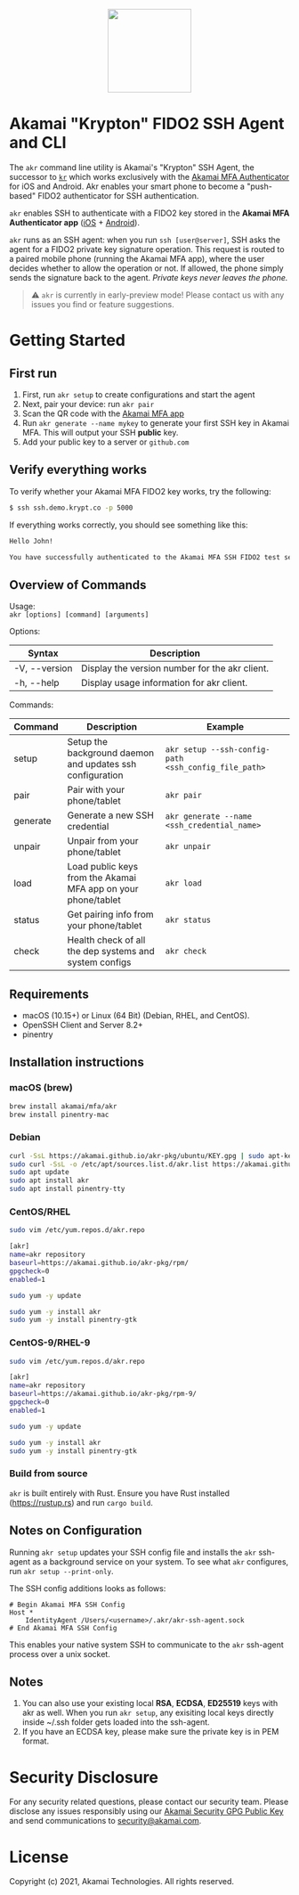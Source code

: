 <p align="center" >
  <img width="150px" src="https://pushzero-assets.akamai.com/static/pushzero_logo.png" align="center"/>
</p>

# Akamai "Krypton" FIDO2 SSH Agent and CLI

The `akr` command line utility is Akamai's "Krypton" SSH Agent, the successor to [`kr`](https://github.com/kryptco/kr) which works exclusively with the [Akamai MFA Authenticator](https://mfa.akamai.com/app) for iOS and Android.
Akr enables your smart phone to become a "push-based" FIDO2 authenticator for SSH authentication.

`akr` enables SSH to authenticate with a FIDO2 key stored in the **Akamai MFA Authenticator app**
([iOS](https://apps.apple.com/us/app/akamai-pushzero/id1503619894#?platform=iphone) +
[Android](https://play.google.com/store/apps/details?id=com.akamai.pushzero)).

`akr` runs as an SSH agent: when you run `ssh [user@server]`, SSH asks the agent for a FIDO2 private key signature
operation. This request is routed to a
paired mobile phone (running the Akamai MFA app), where the user decides whether to allow the operation or
not. If allowed, the phone simply sends the signature back to the agent. _Private keys never leaves the phone._

> ⚠️ `akr` is currently in early-preview mode! Please contact us with any issues you find or feature suggestions.

# Getting Started

## First run

1. First, run `akr setup` to create configurations and start the agent
2. Next, pair your device: run `akr pair`
3. Scan the QR code with the [Akamai MFA app](https://mfa.akamai.com/app)
4. Run `akr generate --name mykey` to generate your first SSH key in Akamai MFA. This will output your SSH **public** key.
5. Add your public key to a server or `github.com`

## Verify everything works

To verify whether your Akamai MFA FIDO2 key works, try the following:

```sh
$ ssh ssh.demo.krypt.co -p 5000
```

If everything works correctly, you should see something like this:

```sh
Hello John!

You have successfully authenticated to the Akamai MFA SSH FIDO2 test server!
```

## Overview of Commands

Usage:  
`akr [options] [command] [arguments]`

Options:

| Syntax        | Description                                    |
| ------------- | ---------------------------------------------- |
| -V, --version | Display the version number for the akr client. |
| -h, --help    | Display usage information for akr client.      |

Commands:

| Command  | Description                                                   | Example                                              |
| -------- | ------------------------------------------------------------- | ---------------------------------------------------- |
| setup    | Setup the background daemon and updates ssh configuration     | `akr setup --ssh-config-path <ssh_config_file_path>` |
| pair     | Pair with your phone/tablet                                   | `akr pair`                                           |
| generate | Generate a new SSH credential                                 | `akr generate --name <ssh_credential_name>`          |
| unpair   | Unpair from your phone/tablet                                 | `akr unpair`                                         |
| load     | Load public keys from the Akamai MFA app on your phone/tablet | `akr load`                                           |
| status   | Get pairing info from your phone/tablet                       | `akr status`                                         |
| check    | Health check of all the dep systems and system configs        | `akr check`                                          |

## Requirements

- macOS (10.15+) or Linux (64 Bit) (Debian, RHEL, and CentOS).
- OpenSSH Client and Server 8.2+
- pinentry

## Installation instructions

### macOS (brew)

```sh
brew install akamai/mfa/akr
brew install pinentry-mac
```

### Debian

```sh
curl -SsL https://akamai.github.io/akr-pkg/ubuntu/KEY.gpg | sudo apt-key add -
sudo curl -SsL -o /etc/apt/sources.list.d/akr.list https://akamai.github.io/akr-pkg/ubuntu/akr.list
sudo apt update
sudo apt install akr
sudo apt install pinentry-tty
```

### CentOS/RHEL

```sh
sudo vim /etc/yum.repos.d/akr.repo

[akr]
name=akr repository
baseurl=https://akamai.github.io/akr-pkg/rpm/
gpgcheck=0
enabled=1
```

```sh
sudo yum -y update
```

```sh
sudo yum -y install akr
sudo yum -y install pinentry-gtk
```


### CentOS-9/RHEL-9

```sh
sudo vim /etc/yum.repos.d/akr.repo

[akr]
name=akr repository
baseurl=https://akamai.github.io/akr-pkg/rpm-9/
gpgcheck=0
enabled=1
```

```sh
sudo yum -y update
```

```sh
sudo yum -y install akr
sudo yum -y install pinentry-gtk
```


### Build from source

`akr` is built entirely with Rust. Ensure you have Rust installed (https://rustup.rs) and run `cargo build`.

## Notes on Configuration

Running `akr setup` updates your SSH config file and installs the `akr` ssh-agent as a background service on your system.
To see what `akr` configures, run `akr setup --print-only`.

The SSH config additions looks as follows:

```
# Begin Akamai MFA SSH Config
Host *
	IdentityAgent /Users/<username>/.akr/akr-ssh-agent.sock
# End Akamai MFA SSH Config
```

This enables your native system SSH to communicate to the `akr` ssh-agent process over a unix socket.

## Notes

1. You can also use your existing local **RSA**, **ECDSA**, **ED25519** keys with akr as well. When you run `akr setup`, any exisiting local keys directly inside ~/.ssh folder gets loaded into the ssh-agent.
2. If you have an ECDSA key, please make sure the private key is in PEM format.

# Security Disclosure

For any security related questions, please contact our security team.
Please disclose any issues responsibly using our [Akamai Security GPG Public Key](https://www.akamai.com/us/en/multimedia/documents/infosec/akamai-security-general.pub)
and send communications to [security@akamai.com](mailto://security@akamai.com).

# License

Copyright (c) 2021, Akamai Technologies.
All rights reserved.
